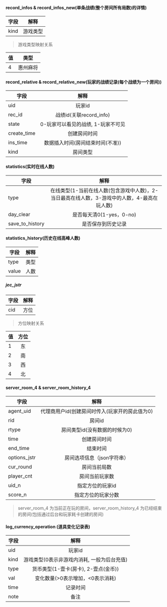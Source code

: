 #### record_infos & record_infos_new(单条战绩(整个房间所有局数)的详情)
| 字段 | 解释 |
| ----  | :-----: |
| kind  | 游戏类型 |

> 游戏类型映射关系  

| 值 | 类型 |
| ----  | :-----: |
| 4  | 惠州麻将 |

#### record_relative & record_relative_new(玩家的战绩记录(每个战绩为一个房间))
| 字段 | 解释 |
| ----  | :-----: |
| uid  | 玩家id |
| rec_id  | 战绩id(关联record_info) |
| state  | 0-玩家可以看见的战绩, 1-玩家不可见 |
| create_time | 创建房间时间 |
| ins_time  | 数据插入时间(房间结束时间(不准)) |
| kind | 房间类型 | 

#### statistics(实时在线人数)  
| 字段 | 解释 |
| ----  | :-----: |
| type  | 在线类型(1-当前在线人数(包含游戏中人数)，2-当日最高在线人数，3-游戏中的人数，4-最高在玩人数) |
| day_clear| 是否每天清0(1-yes，0-no)|
| save_to_history| 是否保存到历史记录 |

#### statistics_history(历史在线高峰人数)  
| 字段 | 解释 |
| ----  | :-----: |
| type| 类型 |
| value | 人数 |

##### jec_jstr
| 字段 | 解释 |
| ----  | :-----: |
| cid  | 方位 |

> 方位映射关系  
 
| 值 | 方位 |
| ----  | :-----: |
| 1  | 东 |
| 2  | 南 |
| 3  | 西 |
| 4  | 北 |

#### server_room_4 & server_room_history_4
| 字段 | 解释 |
| ----  | :-----: |
| agent_uid | 代理商用户id(创建房间时传入(玩家开的房此值为0) |
| rid | 房间id |
| rtype | 房间类型id(没有数据的时候为0) |
| time | 创建房间时间 |
| end_time | 结束时间 |
| options_jstr | 房间选项信息（json字符串） |
| cur_round | 房间当前局数 |
| player_cnt | 房间当前玩家数 |
| uid_n | 指定方位的玩家id |
| score_n | 指定方位的玩家分数 |

> server_room_4 为当前正在玩的房间，server_room_history_4 为已经结束的房间(包括通过后台和玩家耗卡创建的房间)

#### log_currency_operation (道具变化记录表)
| 字段 | 解释 |
| ----  | :-----: |
| uid | 玩家id |
| kind | 游戏类型(0表示非游戏内消耗, 一般为后台充值) |
| type | 货币类型(1-壹卡(房卡), 2-壹点(金币)) |
| val | 变化数量(>0表示增加，<0表示消耗) |
| time | 记录时间 |
| note | 备注 |